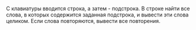С клавиатуры вводится строка, а затем - подстрока. В строке найти все слова, в которых содержится заданная подстрока, и вывести эти слова целиком. Если слова повторяются, вывести все повторения.
